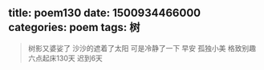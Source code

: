 title: poem130
date: 1500934466000
categories: poem
tags: 树
---
> 树影又婆娑了
沙沙的遮着了太阳
可是冷静了一下
早安
孤独小美
格致别趣
六点起床130天 迟到6天